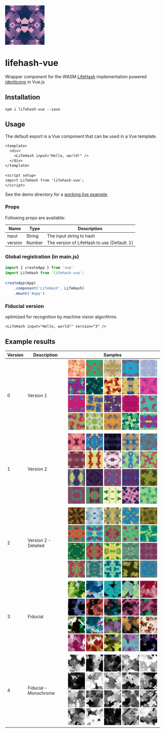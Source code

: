 ![0](samples/lifehash-favicon.png)
# lifehash-vue 
Wrapper component for the WASM [LifeHash](https://github.com/BlockchainCommons/lifehash.info) implementation powered [identicons](https://en.wikipedia.org/wiki/Identicon) in Vue.js

## Installation
```
npm i lifehash-vue --save
```

## Usage
The default export is a Vue component that can be used in a Vue template.
```vue
<template>
  <div>
    <LifeHash input="Hello, world!" />
  </div>
</template>

<script setup>
import LifeHash from 'lifehash-vue';
</script>
```
See the demo directory for a [working live example](https://leafy-raindrop-966db2.netlify.app).

### Props
Following props are available:

| Name | Type | Description |
| ---- | ---- | ----------- |
| input | String | The input string to hash |
| version | Number | The version of LifeHash to use (Default: 1) |

### Global registration (in main.js)
```js
import { createApp } from 'vue'
import LifeHash from 'lifehash-vue';

createApp(App)
    .component('LifeHash', LifeHash)
    .mount('#app')
```

### Fiducial version
optimized for recognition by machine vision algorithms
```vue
<LifeHash input="Hello, world!" version="3" />
```

## Example results
| Version | Description           | Samples                                |
|---------|-----------------------|---------------------------------------|
| 0       | Version 1             | ![0](samples/version1.jpeg)           | 
| 1       | Version 2             | ![1](samples/version2.jpeg)           | 
| 2       | Version 2 - Detailed  | ![2](samples/detailed.jpeg)           | 
| 3       | Fiducial              | ![3](samples/fiducial.jpeg)           | 
| 4       | Fiducial - Monochrome | ![4](samples/grayscale-fiducial.jpeg) |
